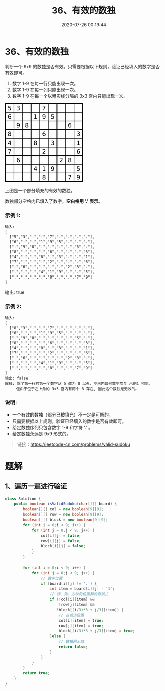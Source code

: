﻿---
title: 36、有效的数独
categories:
- leetcode
tags:
  - null
date: 2020-07-26 00:19:44
---

# 36、有效的数独

判断一个 9x9 的数独是否有效。只需要根据以下规则，验证已经填入的数字是否有效即可。

1. 数字 1-9 在每一行只能出现一次。
2. 数字 1-9 在每一列只能出现一次。
3. 数字 1-9 在每一个以粗实线分隔的 3x3 宫内只能出现一次。

![](\/images/Sudoku-by-L2G-20050714.png)

上图是一个部分填充的有效的数独。

数独部分空格内已填入了数字，**空白格用 '.' 表示**。

### 示例 1:
```
输入:
[
  ["5","3",".",".","7",".",".",".","."],
  ["6",".",".","1","9","5",".",".","."],
  [".","9","8",".",".",".",".","6","."],
  ["8",".",".",".","6",".",".",".","3"],
  ["4",".",".","8",".","3",".",".","1"],
  ["7",".",".",".","2",".",".",".","6"],
  [".","6",".",".",".",".","2","8","."],
  [".",".",".","4","1","9",".",".","5"],
  [".",".",".",".","8",".",".","7","9"]
]
```
输出: true
### 示例 2:
```
输入:
[
  ["8","3",".",".","7",".",".",".","."],
  ["6",".",".","1","9","5",".",".","."],
  [".","9","8",".",".",".",".","6","."],
  ["8",".",".",".","6",".",".",".","3"],
  ["4",".",".","8",".","3",".",".","1"],
  ["7",".",".",".","2",".",".",".","6"],
  [".","6",".",".",".",".","2","8","."],
  [".",".",".","4","1","9",".",".","5"],
  [".",".",".",".","8",".",".","7","9"]
]
输出: false
解释: 除了第一行的第一个数字从 5 改为 8 以外，空格内其他数字均与 示例1 相同。
     但由于位于左上角的 3x3 宫内有两个 8 存在, 因此这个数独是无效的。
```
### **说明:**

- 一个有效的数独（部分已被填充）不一定是可解的。
- 只需要根据以上规则，验证已经填入的数字是否有效即可。
- 给定数独序列只包含数字 1-9 和字符 '.' 。
- 给定数独永远是 9x9 形式的。

> 链接：https://leetcode-cn.com/problems/valid-sudoku

# 题解
## 1、遍历一遍进行验证
```java
class Solution {
    public boolean isValidSudoku(char[][] board) {
        boolean[][] col = new boolean[9][9];
        boolean[][] row = new boolean[9][9];
        boolean[][] block = new boolean[9][9];
        for (int i = 0;i < 9; i++) {
            for (int j = 0;j < 9; j++) {
                col[i][j] = false;
                row[i][j] = false;
                block[i][j] = false;
            }
        }
        
        for (int i = 0;i < 9; i++) {
            for (int j = 0;j < 9; j++) {
                // 数字位置
                if (board[i][j] != '.') {
                    int item = board[i][j] - '1';
                    // 行、列、方块的位置都没有被占
                    if (!col[i][item] && 
                        !row[j][item] &&
                       !block[(i/3)*3 + j/3][item]) {
                        // 占领该位置
                        col[i][item] = true;
                        row[j][item] = true;
                        block[(i/3)*3 + j/3][item] = true;
                    }else {
                        // 数独题无效
                        return false;
                    }
                }
            }
        }
        return true;
    }
}
```